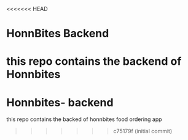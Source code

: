 <<<<<<< HEAD
# HonnBites Backend

this repo contains the backend of Honnbites
=======
# Honnbites- backend

this repo contains the backed of honnbites food ordering app
>>>>>>> c75179f (initial commit)
